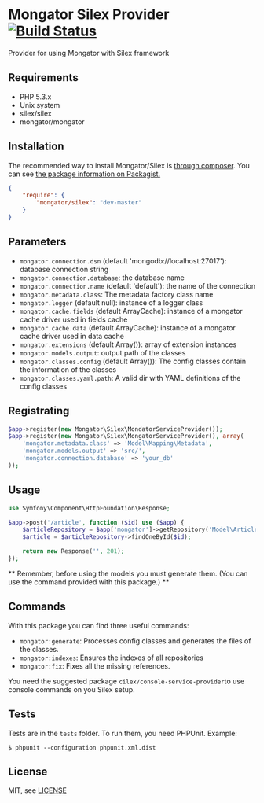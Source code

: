 Mongator Silex Provider [![Build Status](https://travis-ci.org/mongator/silex.png?branch=master)](https://travis-ci.org/mongator/silex)
==============================

Provider for using Mongator with Silex framework


Requirements
------------

* PHP 5.3.x
* Unix system
* silex/silex
* mongator/mongator

Installation
------------

The recommended way to install Mongator/Silex is [through composer](http://getcomposer.org).
You can see [the package information on Packagist.](https://packagist.org/packages/mongator/silex)

```JSON
{
    "require": {
        "mongator/silex": "dev-master"
    }
}
```

Parameters
------------

* ```mongator.connection.dsn``` (default 'mongodb://localhost:27017'): database connection string
* ```mongator.connection.database```: the database name
* ```mongator.connection.name``` (default 'default'): the name of the connection 
* ```mongator.metadata.class```: The metadata factory class name 
* ```mongator.logger``` (default null): instance of a logger class
* ```mongator.cache.fields``` (default ArrayCache): instance of a mongator cache driver used in fields cache
* ```mongator.cache.data``` (default ArrayCache): instance of a mongator cache driver used in data cache
* ```mongator.extensions``` (default Array()): array of extension instances 
* ```mongator.models.output```: output path of the classes
* ```mongator.classes.config``` (default Array()): The config classes contain the information of the classes
* ```mongator.classes.yaml.path```: A valid dir with YAML definitions of the config classes


Registrating
------------

```PHP
$app->register(new Mongator\Silex\MondatorServiceProvider());
$app->register(new Mongator\Silex\MongatorServiceProvider(), array(
    'mongator.metadata.class' => 'Model\Mapping\Metadata',
    'mongator.models.output' => 'src/',
    'mongator.connection.database' => 'your_db'
));
```

Usage
------------

```PHP
use Symfony\Component\HttpFoundation\Response;

$app->post('/article', function ($id) use ($app) {
    $articleRepository = $app['mongator']->getRepository('Model\Article');
    $article = $articleRepository->findOneById($id);

    return new Response('', 201);
});
```

** Remember, before using the models you must generate them. (You can use the command provided with this package.) **

Commands
------------
With this package you can find three useful commands:

* ```mongator:generate```: Processes config classes and generates the files of the classes.
* ```mongator:indexes```: Ensures the indexes of all repositories
* ```mongator:fix```: Fixes all the missing references.

You need the suggested package ```cilex/console-service-provider```to use console commands on you Silex setup.

Tests
-----

Tests are in the `tests` folder.
To run them, you need PHPUnit.
Example:

    $ phpunit --configuration phpunit.xml.dist


License
-------

MIT, see [LICENSE](LICENSE)
